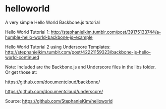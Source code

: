 helloworld
==========

A very simple Hello World Backbone.js tutorial 

Hello World Tutorial 1: http://stephanielkim.tumblr.com/post/39175133744/a-humble-hello-world-backbone-js-example

Hello World Tutorial 2 using Underscore Templates: http://stephanielkim.tumblr.com/post/42221159323/backbone-js-hello-world-continued

Note: Included are the Backbone.js and Underscore files in the libs folder. Or get those at: 

https://github.com/documentcloud/backbone/

https://github.com/documentcloud/underscore/

Source: https://github.com/StephanieKim/helloworld
